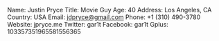 Name: Justin Pryce
Title: Movie Guy
Age: 40
Address: Los Angeles, CA
Country: USA
Email: jdpryce@gmail.com
Phone: +1 (310) 490-3780
Website: jpryce.me
Twitter: gar1t
Facebook: gar1t
Gplus: 103357351965581556365

